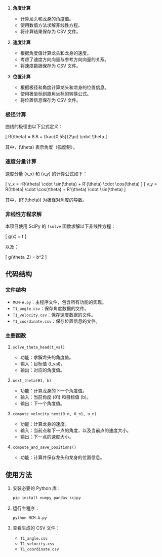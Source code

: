 1. **角度计算**
   - 计算龙头和龙身的角度值。
   - 使用数值方法求解非线性方程。
   - 将计算结果保存为 CSV 文件。

2. **速度计算**
   - 根据角度值计算龙头和龙身的速度。
   - 考虑了速度方向向量与参考方向向量的关系。
   - 将速度数据保存为 CSV 文件。

3. **位置计算**
   - 根据极径和角度计算龙头和龙身的位置信息。
   - 使用极坐标到直角坐标的转换公式。
   - 将位置信息保存为 CSV 文件。

### 极径计算
曲线的极径由以下公式定义：

\[
R(\theta) = 8.8 + \frac{0.55}{2\pi} \cdot \theta
\]

其中，\(\theta\) 表示角度（弧度制）。

### 速度分量计算
速度分量 \(v_x\) 和 \(v_y\) 的计算公式如下：

\[
v_x = -R(\theta) \cdot \sin(\theta) + R'(\theta) \cdot \cos(\theta)
\]
\[
v_y = R(\theta) \cdot \cos(\theta) + R'(\theta) \cdot \sin(\theta)
\]

其中，\(R'(\theta)\) 为极径对角度的导数。

### 非线性方程求解
本项目使用 SciPy 的 `fsolve` 函数求解以下非线性方程：

\[
g(x) = t
\]

以及：

\[
g(\theta_2) = b^2
\]

## 代码结构

### 文件结构
- `MCM-A.py`：主程序文件，包含所有功能的实现。
- `T1_angle.csv`：保存角度数据的文件。
- `T1_velocity.csv`：保存速度数据的文件。
- `T1_coordinate.csv`：保存位置信息的文件。

### 主要函数

1. `solve_theta_head(t_val)`
   - 功能：求解龙头的角度值。
   - 输入：目标值 \(t_val\)。
   - 输出：对应的角度值。

2. `next_theta(θ1, b)`
   - 功能：计算龙身的下一个角度值。
   - 输入：当前角度 \(θ1\) 和目标值 \(b\)。
   - 输出：下一个角度值。

3. `compute_velocity_next(θ_n, θ_n1, u_n)`
   - 功能：计算龙身的速度。
   - 输入：当前点和下一点的角度，以及当前点的速度大小。
   - 输出：下一点的速度大小。

4. `compute_and_save_positions()`
   - 功能：计算并保存龙头和龙身的位置信息。

## 使用方法

1. 安装必要的 Python 库：
   ```bash
   pip install numpy pandas scipy
   ```

2. 运行主程序：
   ```bash
   python MCM-A.py
   ```

3. 查看生成的 CSV 文件：
   - `T1_angle.csv`
   - `T1_velocity.csv`
   - `T1_coordinate.csv`
